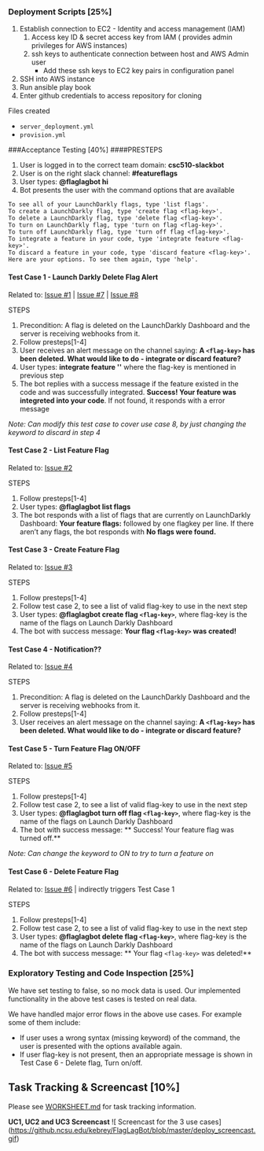 ### Deployment Scripts [25%]

1. Establish connection to EC2 - Identity and access management (IAM)
   1. Access key ID & secret access key from IAM ( provides admin privileges for AWS instances)
   2. ssh keys to authenticate connection between host and AWS Admin user
        * Add these ssh keys to EC2 key pairs in configuration panel
2. SSH into AWS instance
3. Run ansible play book
4. Enter github credentials to access repository for cloning

Files created
* `server_deployment.yml`
* `provision.yml`


###Acceptance Testing [40%]
####PRESTEPS

1. User is logged in to the correct team domain: **csc510-slackbot**
2. User is on the right slack channel: **#featureflags**
3. User types: **@flaglagbot hi**
4. Bot presents the user with the command options that are available
~~~~
To see all of your LaunchDarkly flags, type 'list flags'.
To create a LaunchDarkly flag, type 'create flag <flag-key>'.
To delete a LaunchDarkly flag, type 'delete flag <flag-key>'.
To turn on LaunchDarkly flag, type 'turn on flag <flag-key>'.
To turn off LaunchDarkly flag, type 'turn off flag <flag-key>'.
To integrate a feature in your code, type 'integrate feature <flag-key>'.
To discard a feature in your code, type 'discard feature <flag-key>'.
Here are your options. To see them again, type 'help'.
~~~~


#### Test Case 1 - Launch Darkly Delete Flag Alert
Related to: [Issue #1](../../issues/1) | [Issue #7](../../issues/7) | [Issue #8](../../issues/8)

STEPS

1. Precondition: A flag is deleted on the LaunchDarkly Dashboard and the server is receiving webhooks from it.
2. Follow presteps[1-4]
3. User receives an alert message on the channel saying: **A `<flag-key>` has been deleted. What would like to do - integrate or discard feature?**
4. User types: **integrate feature '<flag-key>'** where the flag-key is mentioned in previous step
5. The bot replies with a success message if the feature existed in the code and was successfully integrated. **Success! Your feature was integreted into your code**. If not found, it responds with a error message 


*Note: Can modify this test case to cover use case 8, by just changing the keyword to discard in step 4*

#### Test Case 2 - List Feature Flag
Related to: [Issue #2](../../issues/2)

STEPS

1. Follow presteps[1-4]
2. User types: **@flaglagbot list flags**
3. The bot responds with a list of flags that are currently on LaunchDarkly Dashboard: **Your feature flags:** followed by one flagkey per line. If there aren’t any flags, the bot responds with **No flags were found.**


#### Test Case 3 - Create Feature Flag
Related to: [Issue #3](../../issues/3)

STEPS

1. Follow presteps[1-4]
2. Follow test case 2, to see a list of valid flag-key to use in the next step
3. User types:  **@flaglagbot create flag `<flag-key>`**, where flag-key is the name of the flags on Launch Darkly Dashboard
3. The bot with success message: **Your flag `<flag-key>` was created!**

#### Test Case 4 - Notification??
Related to: [Issue #4](../../issues/4)

STEPS

1. Precondition: A flag is deleted on the LaunchDarkly Dashboard and the server is receiving webhooks from it.
2. Follow presteps[1-4]
3. User receives an alert message on the channel saying: **A `<flag-key>` has been deleted. What would like to do - integrate or discard feature?**

#### Test Case 5 - Turn Feature Flag ON/OFF
Related to: [Issue #5](../../issues/5)

STEPS

1. Follow presteps[1-4]
2. Follow test case 2, to see a list of valid flag-key to use in the next step
3. User types: **@flaglagbot turn off flag `<flag-key>`**, where flag-key is the name of the flags on Launch Darkly Dashboard
4. The bot with success message: ** Success! Your feature flag was turned off.**

*Note: Can change the keyword to ON to try to turn a feature on*

#### Test Case 6 - Delete Feature Flag
Related to: [Issue #6](../../issues/6) | indirectly triggers Test Case 1

STEPS

1. Follow presteps[1-4]
2. Follow test case 2, to see a list of valid flag-key to use in the next step
3. User types: **@flaglagbot delete flag `<flag-key>`**, where flag-key is the name of the flags on Launch Darkly Dashboard
4. The bot with success message: ** Your flag `<flag-key>` was deleted!**

### Exploratory Testing and Code Inspection [25%]
We have set testing to false, so no mock data is used. Our implemented functionality in the above test cases is tested on real data. 

We have handled major error flows in the above use cases. For example some of them include:
* If user uses a wrong syntax (missing keyword) of the command, the user is presented with the options available again.
* If user flag-key is not present, then an appropriate message is shown in Test Case 6 - Delete flag, Turn on/off.


## Task Tracking & Screencast [10%]

Please see [WORKSHEET.md](https://github.ncsu.edu/kebrey/FlagLagBot/blob/master/WORKSHEET.md) for task tracking information.

**UC1, UC2 and UC3 Screencast**
![ Screencast for the 3 use cases] (https://github.ncsu.edu/kebrey/FlagLagBot/blob/master/deploy_screencast.gif)

